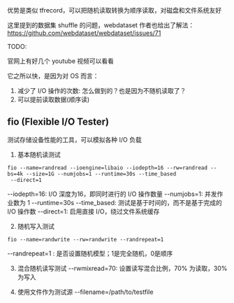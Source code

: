优势是类似 tfrecord，可以把随机读取转换为顺序读取，对磁盘和文件系统友好

这里提到的数据集 shuffle 的问题，webdataset 作者也给出了解法：https://github.com/webdataset/webdataset/issues/71

TODO:

官网上有好几个 youtube 视频可以看看

它之所以快，是因为对 OS 而言：
1. 减少了 I/O 操作的次数: 怎么做到的？也是因为不随机读取了？
2. 可以提前读取数据(顺序读)

## fio (Flexible I/O Tester)
测试存储设备性能的工具，可以模拟各种 I/O 负载

1. 基本随机读测试
```
fio --name=randread --ioengine=libaio --iodepth=16 --rw=randread --bs=4k --size=1G --numjobs=1 --runtime=30s --time_based
 --direct=1
```
--iodepth=16: I/O 深度为16，即同时进行的 I/O 操作数量
--numjobs=1: 并发作业数为 1
--runtime=30s
--time_based: 测试是基于时间的，而不是基于完成的 I/O 操作数
--direct=1: 启用直接 I/O，绕过文件系统缓存

2. 随机写入测试
```
fio --name=randwrite --rw=randwrite --randrepeat=1
```

--randrepeat=1 : 是否设置随机模型；1是完全随机，0是顺序

3. 混合随机读写测试
--rwmixread=70: 设置读写混合比例，70% 为读取，30% 为写入

4. 使用文件作为测试源
--filename=/path/to/testfile


